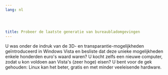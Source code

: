 ```yaml
---
lang: nl




title: Probeer de laatste generatie van bureaubladomgevingen
---
```


U was onder de indruk van de 3D- en transparantie-mogelijkheden geïntroduceerd in Windows Vista en besliste dat deze unieke mogelijkheden enkele honderden euro's waard waren? U kocht zelfs een nieuwe computer, zodat u kon voldoen aan Vista's (zeer hoge) eisen? U bent voor de gek gehouden: Linux kan het beter, gratis en met minder veeleisende hardware.

<? all_video_ids_from_file ();?>




